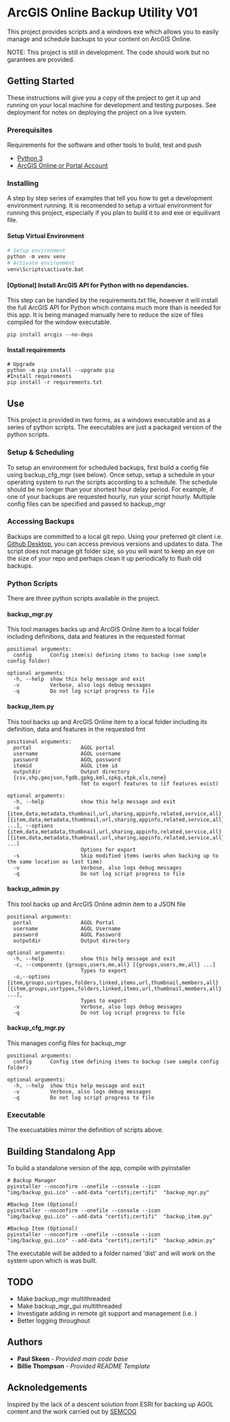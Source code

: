 # ArcGIS Online Backup Utility V01

This project provides scripts and a windows exe which allows you to easily manage and schedule backups to your content on ArcGIS Online. 

NOTE: This project is still in development. The code should work but no garantees are provided.

## Getting Started

These instructions will give you a copy of the project to get it up and running on your local machine for development and testing purposes. See deployment for notes on deploying the project on a live system.

### Prerequisites

Requirements for the software and other tools to build, test and push 
- [Python 3](https://www.python.org/)
- [ArcGIS Online or Portal Account](https://www.arcgis.com/)

### Installing

A step by step series of examples that tell you how to get a development environment running. It is recomended to setup a virtual environment for running this project, especially if you plan to build it to and exe or equilivant file.

#### Setup Virtual Environment

``` Python
# Setup environment
python -m venv venv
# Activate environment
venv\Scripts\activate.bat
``` 

#### [Optional] Install ArcGIS API for Python with no dependancies.
This step can be handled by the requirements.txt file, however it will install the full ArcGIS API for Python which contains much more than is needed for this app. It is being managed manually here to reduce the size of files compiled for the window executable.

```
pip install arcgis --no-deps
```

#### Install requirements

```Cmd
# Upgrade
python -m pip install --upgrade pip 
#Install requirements
pip install -r requirements.txt
```

## Use

This project is provided in two forms, as a windows executable and as a series of python scripts. The executables are just a packaged version of the python scripts.

### Setup & Scheduling

To setup an environment for scheduled backups, first build a config file using backup_cfg_mgr (see below). Once setup, setup a schedule in your operating system to run the scripts according to a schedule. The schedule should be no longer than your shortest hour delay period. For example, if one of your backups are requested hourly, run your script hourly. Multiple config files can be specified and passed to backup_mgr

### Accessing Backups

Backups are committed to a local git repo. Using your preferred git client i.e. [Github Desktop](https://desktop.github.com/), you can access previous versions and updates to data. The script does not manage git folder size, so you will want to keep an eye on the size of your repo and perhaps clean it up periodically to flush old backups.

### Python Scripts

There are three python scripts available in the project.

#### backup_mgr.py
This tool manages backs up and ArcGIS Online item to a local folder including definitions, data and features in the requested format
```
positional arguments:
  config      Config item(s) defining items to backup (see sample config folder)

optional arguments:
  -h, --help  show this help message and exit
  -v          Verbose, also logs debug messages
  -q          Do not log script progress to file
```

#### backup_item.py
This tool backs up and ArcGIS Online item to a local folder including its definition, data and features in the requested fmt
```
positional arguments:
  portal                AGOL portal
  username              AGOL username
  password              AGOL password
  itemid                AGOL item id
  outputdir             Output directory
  {csv,shp,geojson,fgdb,gpkg,kml,spkg,vtpk,xls,none}
                        fmt to export features to (if features exist)

optional arguments:
  -h, --help            show this help message and exit
  -o {item,data,metadata,thumbnail,url,sharing,appinfo,related,service,all} [{item,data,metadata,thumbnail,url,sharing,appinfo,related,service,all} ...], --options {item,data,metadata,thumbnail,url,sharing,appinfo,related,service,all} [{item,data,metadata,thumbnail,url,sharing,appinfo,related,service,all} ...]
                        Options for export
  -s                    Skip modified items (works when backing up to the same location as last time)
  -v                    Verbose, also logs debug messages
  -q                    Do not log script progress to file
```

#### backup_admin.py

This tool backs up and ArcGIS Online admin item to a JSON file

```
positional arguments:
  portal                AGOL Portal
  username              AGOL Username
  password              AGOL Password
  outputdir             Output directory

optional arguments:
  -h, --help            show this help message and exit
  -c, --components {groups,users,me,all} [{groups,users,me,all} ...]
                        Types to export
  -o,--options  {item,groups,usrtypes,folders,linked,items,url,thumbnail,members,all} [{item,groups,usrtypes,folders,linked,items,url,thumbnail,members,all} ...],
                        Types to export
  -v                    Verbose, also logs debug messages
  -q                    Do not log script progress to file
```

#### backup_cfg_mgr.py

This manages config files for backup_mgr

```
positional arguments:
  config      Config item defining items to backup (see sample config folder)

optional arguments:
  -h, --help  show this help message and exit
  -v          Verbose, also logs debug messages
  -q          Do not log script progress to file
```

### Executable

The execuatables mirror the definition of scripts above.


## Building Standalong App

To build a standalone version of the app, compile with pyinstaller
``` CMD
# Backup Manager
pyinstaller --noconfirm --onefile --console --icon "img/backup_gui.ico" --add-data "certifi;certifi"  "backup_mgr.py"

#Backup Item (Optional)
pyinstaller --noconfirm --onefile --console --icon "img/backup_gui.ico" --add-data "certifi;certifi"  "backup_item.py"

#Backup Item (Optional)
pyinstaller --noconfirm --onefile --console --icon "img/backup_gui.ico" --add-data "certifi;certifi"  "backup_admin.py"
```
The executable will be added to a folder named 'dist' and will work on the system upon which is was built.

## TODO

 - Make backup_mgr multithreaded 
 - Make backup_mgr_gui multithreaded
 - Investigate adding in remote git support and management (i.e. )
 - Better logging throughout

## Authors

 - **Paul Skeen** - *Provided main code base*
 - **Billie Thompson** - *Provided README Template*

## Acknoledgements

Inspired by the lack of a descent solution from ESRI  for backing up AGOL content and the work carried out by [SEMCOG](https://github.com/SEMCOG/Ago_Backup)
